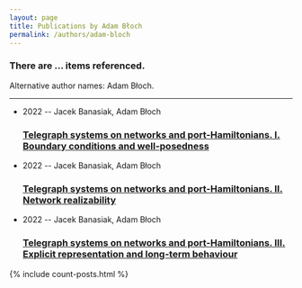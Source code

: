 ```yaml
---
layout: page
title: Publications by Adam Błoch
permalink: /authors/adam-bloch
---
```


<h3 id="number-posts">There are ... items referenced.</h3>
<p id='info-authors'>Alternative author names: Adam Błoch.</p>
<hr />
<ul class="post-list">
<li><span class='post-meta'>2022 -- Jacek Banasiak, Adam Błoch</span><h3><a class='post-link' href="{{ site.baseurl }}/telegraph-systems-on-networks-and-port-hamiltonians-i-boundary-conditions-and-well-posedness">Telegraph systems on networks and port-Hamiltonians. I. Boundary conditions and well-posedness</a></h3></li>
<li><span class='post-meta'>2022 -- Jacek Banasiak, Adam Błoch</span><h3><a class='post-link' href="{{ site.baseurl }}/telegraph-systems-on-networks-and-port-hamiltonians-ii-network-realizability">Telegraph systems on networks and port-Hamiltonians. Ⅱ. Network realizability</a></h3></li>
<li><span class='post-meta'>2022 -- Jacek Banasiak, Adam Błoch</span><h3><a class='post-link' href="{{ site.baseurl }}/telegraph-systems-on-networks-and-port-hamiltonians-iii-explicit-representation-and-long-term-behaviour">Telegraph systems on networks and port-Hamiltonians. Ⅲ. Explicit representation and long-term behaviour</a></h3></li>

</ul>
{% include count-posts.html %}
